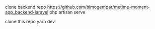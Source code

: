 clone backend repo https://github.com/bimogempar/metime-moment-app_backend-laravel
php artisan serve

clone this repo
yarn dev
